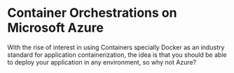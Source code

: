 # Container Orchestrations on Microsoft Azure

With the rise of interest in using Containers specially Docker as an industry standard for application containerization, the idea is that you should be able to deploy your application in any environment, so why not Azure? 



